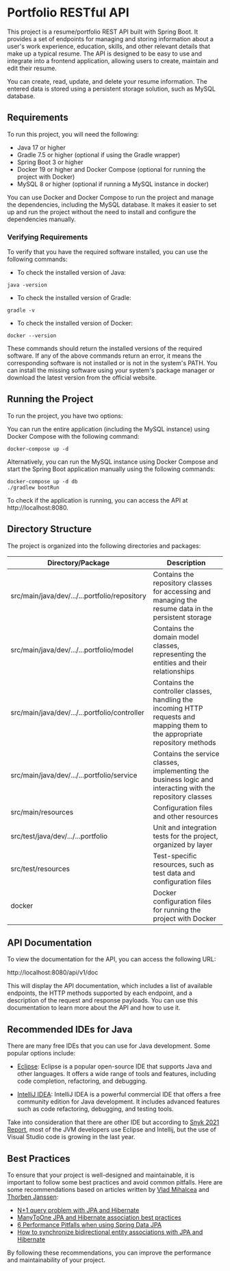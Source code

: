 # Portfolio RESTful API

This project is a resume/portfolio REST API built with Spring Boot. It provides a set of endpoints for managing and storing information about a user's work experience, education, skills, and other relevant details that make up a typical resume. The API is designed to be easy to use and integrate into a frontend application, allowing users to create, maintain and edit their resume.

You can create, read, update, and delete your resume information. The entered data is stored using a persistent storage solution, such as MySQL database.

## Requirements

To run this project, you will need the following:

- Java 17 or higher
- Gradle 7.5 or higher (optional if using the Gradle wrapper)
- Spring Boot 3 or higher
- Docker 19 or higher and Docker Compose (optional for running the project with Docker)
- MySQL 8 or higher (optional if running a MySQL instance in docker)

You can use Docker and Docker Compose to run the project and manage the dependencies, including the MySQL database. It makes it easier to set up and run the project without the need to install and configure the dependencies manually.

### Verifying Requirements

To verify that you have the required software installed, you can use the following commands:

- To check the installed version of Java:

```
java -version
```

- To check the installed version of Gradle:

```
gradle -v
```

- To check the installed version of Docker:

```
docker --version
```

These commands should return the installed versions of the required software. If any of the above commands return an error, it means the corresponding software is not installed or is not in the system's PATH. You can install the missing software using your system's package manager or download the latest version from the official website.

## Running the Project

To run the project, you have two options:

You can run the entire application (including the MySQL instance) using Docker Compose with the following command:

```
docker-compose up -d
```

Alternatively, you can run the MySQL instance using Docker Compose and start the Spring Boot application manually using the following commands:

```
docker-compose up -d db
./gradlew bootRun
```

To check if the application is running, you can access the API at http://localhost:8080.

## Directory Structure

The project is organized into the following directories and packages:

| Directory/Package                             | Description |
|-----------------------------------------------|-------------|
| src/main/java/dev/.../...portfolio/repository | Contains the repository classes for accessing and managing the resume data in the persistent storage |
| src/main/java/dev/.../...portfolio/model      | Contains the domain model classes, representing the entities and their relationships |
| src/main/java/dev/.../...portfolio/controller | Contains the controller classes, handling the incoming HTTP requests and mapping them to the appropriate repository methods |
| src/main/java/dev/.../...portfolio/service    | Contains the service classes, implementing the business logic and interacting with the repository classes |
| src/main/resources                            | Configuration files and other resources |
| src/test/java/dev/.../...portfolio        | Unit and integration tests for the project, organized by layer |
| src/test/resources                            | Test-specific resources, such as test data and configuration files |
| docker                                        | Docker configuration files for running the project with Docker |

## API Documentation

To view the documentation for the API, you can access the following URL:

http://localhost:8080/api/v1/doc

This will display the API documentation, which includes a list of available endpoints, the HTTP methods supported by each endpoint, and a description of the request and response payloads. You can use this documentation to learn more about the API and how to use it.

## Recommended IDEs for Java

There are many free IDEs that you can use for Java development. Some popular options include:

- [Eclipse](https://www.eclipse.org/): Eclipse is a popular open-source IDE that supports Java and other languages. It offers a wide range of tools and features, including code completion, refactoring, and debugging.

- [IntelliJ IDEA](https://www.jetbrains.com/idea/): IntelliJ IDEA is a powerful commercial IDE that offers a free community edition for Java development. It includes advanced features such as code refactoring, debugging, and testing tools.

Take into consideration that there are other IDE but according to [Snyk 2021 Report](https://snyk.io/jvm-ecosystem-report-2021/), most of the JVM developers use Eclipse and Intellij, but the use of Visual Studio code is growing in the last year.

## Best Practices

To ensure that your project is well-designed and maintainable, it is important to follow some best practices and avoid common pitfalls. Here are some recommendations based on articles written by [Vlad Mihalcea](https://vladmihalcea.com/) and [Thorben Janssen](https://www.thoughts-on-java.org/):

- [N+1 query problem with JPA and Hibernate](https://vladmihalcea.com/n-plus-1-query-problem/)
- [ManyToOne JPA and Hibernate association best practices](https://vladmihalcea.com/manytoone-jpa-hibernate/)
- [6 Performance Pitfalls when using Spring Data JPA](https://thorben-janssen.com/6-performance-pitfalls-when-using-spring-data-jpa/)
- [How to synchronize bidirectional entity associations with JPA and Hibernate](https://vladmihalcea.com/jpa-hibernate-synchronize-bidirectional-entity-associations/)

By following these recommendations, you can improve the performance and maintainability of your project.

